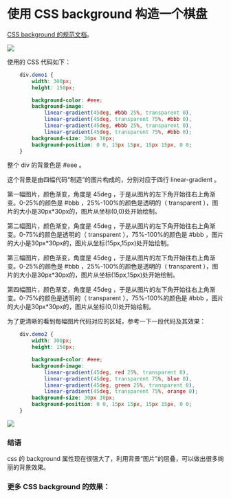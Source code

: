 <!-- config.time: 2015-08-25 -->
# 使用 CSS background 构造一个棋盘

[CSS background 的规范文档](http://www.w3.org/TR/css3-background)。

![](https://raw.githubusercontent.com/yibuyisheng/blogs/master/imgs/6.png)

使用的 CSS 代码如下：

```css
    div.demo1 {
        width: 300px;
        height: 150px;

        background-color: #eee;
        background-image:
            linear-gradient(45deg, #bbb 25%, transparent 0),
            linear-gradient(45deg, transparent 75%, #bbb 0),
            linear-gradient(45deg, #bbb 25%, transparent 0),
            linear-gradient(45deg, transparent 75%, #bbb 0);
        background-size: 30px 30px;
        background-position: 0 0, 15px 15px, 15px 15px, 0 0;
    }
```

整个 div 的背景色是 #eee 。

这个背景是由四幅代码“制造”的图片构成的，分别对应于四行 linear-gradient 。

第一幅图片，颜色渐变，角度是 45deg ，于是从图片的左下角开始往右上角渐变。0-25%的颜色是 #bbb ，25%-100%的颜色是透明的（ transparent ），图片的大小是30px*30px的，图片从坐标(0,0)处开始绘制。

第二幅图片，颜色渐变，角度是 45deg ，于是从图片的左下角开始往右上角渐变。0-75%的颜色是透明的（ transparent ），75%-100%的颜色是 #bbb ，图片的大小是30px*30px的，图片从坐标(15px,15px)处开始绘制。

第三幅图片，颜色渐变，角度是 45deg ，于是从图片的左下角开始往右上角渐变。0-25%的颜色是 #bbb ，25%-100%的颜色是透明的（ transparent ），图片的大小是30px*30px的，图片从坐标(15px,15px)处开始绘制。

第四幅图片，颜色渐变，角度是 45deg ，于是从图片的左下角开始往右上角渐变。0-75%的颜色是透明的（ transparent ），75%-100%的颜色是 #bbb ，图片的大小是30px*30px的，图片从坐标(0,0)处开始绘制。

为了更清晰的看到每幅图片代码对应的区域，参考一下一段代码及其效果：

```css
    div.demo2 {
        width: 300px;
        height: 150px;

        background-color: #eee;
        background-image:
            linear-gradient(45deg, red 25%, transparent 0),
            linear-gradient(45deg, transparent 75%, blue 0),
            linear-gradient(45deg, green 25%, transparent 0),
            linear-gradient(45deg, transparent 75%, orange 0);
        background-size: 30px 30px;
        background-position: 0 0, 15px 15px, 15px 15px, 0 0;
    }
```

![](https://raw.githubusercontent.com/yibuyisheng/blogs/master/imgs/7.png)

### 结语

css 的 background 属性现在很强大了，利用背景“图片”的层叠，可以做出很多绚丽的背景效果。

### 更多 CSS background 的效果：

<div class="demo" name="envelope.html"></div>
<div class="demo" name="css background.html"></div>
<div class="demo" name="marching ants borders.html"></div>